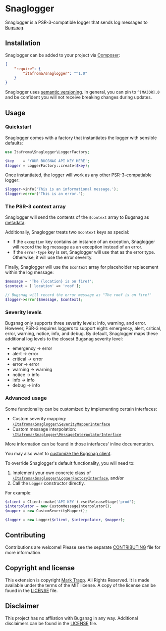 # Snaglogger

Snaglogger is a PSR-3-compatible logger that sends log messages to [Bugsnag](https://bugsnag.com).

## Installation

Snaglogger can be added to your project via [Composer](https://getcomposer.org):

```json
{
    "require": {
        "itafroma/snaglogger": "^1.0"
    }
}
```

Snaglogger uses [semantic versioning](http://semver.org). In general, you can pin to `^[MAJOR].0` and be confident you will not receive breaking changes during updates.

## Usage

### Quickstart

Snaglogger comes with a factory that instantiates the logger with sensible defaults:

```php
use Itafroma\Snaglogger\LoggerFactory;

$key    = 'YOUR BUGSNAG API KEY HERE';
$logger = LoggerFactory::create($key);
```

Once instantiated, the logger will work as any other PSR-3-compatiable logger:

```php
$logger->info('This is an informational message.');
$logger->error('This is an error.');
```

### The PSR-3 context array

Snaglogger will send the contents of the `$context` array to Bugsnag as [metadata](https://docs.bugsnag.com/platforms/php/other/#custom-diagnostics).

Additionally, Snaglogger treats two `$context` keys as special:

- If the `exception` key contains an instance of an exception, Snaglogger will record the log message as an exception instead of an error.
- If the `error-type` key is set, Snaglogger will use that as the error type. Otherwise, it will use the error severity.

Finally, Snaglogger will use the `$context` array for placeholder replacement within the log message:

```php
$message = 'The {location} is on fire!';
$context = ['location' => 'roof'];

// Bugsnag will record the error message as "The roof is on fire!"
$logger->error($message, $context);
```

### Severity levels

Bugsnag only supports three severity levels: info, warning, and error. However, PSR-3 requires loggers to support eight: emergency, alert, critical, error, warning, notice, info, and debug. By default, Snaglogger maps these additional log levels to the closest Bugsnag severity level:

- emergency → error
- alert → error
- critical → error
- error → error
- warning → warning
- notice → info
- info → info
- debug → info

### Advanced usage

Some functionality can be customized by implementing certain interfaces:

- Custom severity mapping: [`\Itafroma\Snaglogger\SeverityMapperInterface`](./src/SeverityMapperInterface.php)
- Custom message interpolation: [`\Itafroma\Snaglogger\MessageInterpolatorInterface`](./src/MessageInterpolatorInterface.php)

More information can be found in those interfaces' inline documentation.

You may also want to [customize the Bugsnag client](https://docs.bugsnag.com/platforms/php/other/configuration-options/).

To override Snaglogger's default functionality, you will need to:

1. Implement your own concrete class of [`\Itafroma\Snaglogger\LoggerFactoryInterface`](./src/LoggerFactoryInterface.php), and/or
2. Call the `Logger` constructor directly.

For example:

```php
$client = Client::make('API KEY')->setReleaseStage('prod');
$interpolator = new CustomMessageInterpolator();
$mapper = new CustomSeverityMapper();

$logger = new Logger($client, $interpolator, $mapper);
```

## Contributing

Contributions are welcome! Please see the separate [CONTRIBUTING](./CONTRIBUTING.md) file for more information.

## Copyright and license

This extension is copyright [Mark Trapp](https://marktrapp.com). All Rights Reserved. It is made available under the terms of the MIT license. A copy of the license can be found in the [LICENSE](./LICENSE) file.

## Disclaimer

This project has no affliation with Bugsnag in any way. Additional disclaimers can be found in the [LICENSE](./LICENSE) file.
